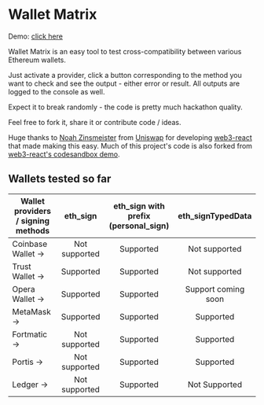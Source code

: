 # Wallet Matrix

Demo: [click here](https://web3-wallet-matrix.surge.sh)

Wallet Matrix is an easy tool to test cross-compatibility between various Ethereum wallets.

Just activate a provider, click a button corresponding to the method you want to check and see the output - either error or result. All outputs are logged to the console as well.

Expect it to break randomly - the code is pretty much hackathon quality.

Feel free to fork it, share it or contribute code / ideas.

Huge thanks to [Noah Zinsmeister](https://twitter.com/noahZinsmeister) from [Uniswap](https://twitter.com/UniswapExchange) for developing [web3-react](https://github.com/NoahZinsmeister/web3-react) that made making this easy. Much of this project's code is also forked from [web3-react's codesandbox demo](https://codesandbox.io/s/6v5nrq2nqw).

## Wallets tested so far

| Wallet providers / signing methods  |    eth_sign    | eth_sign with prefix (personal_sign) |   eth_signTypedData  |
|-------------------------------------|:--------------:|:------------------------------------:|:--------------------:|
| Coinbase Wallet ->                  | Not supported  | Supported                            | Not supported        |
| Trust Wallet ->                     | Supported      | Supported                            | Not supported        |
| Opera Wallet ->                     | Supported      | Supported                            | Support coming soon  |
| MetaMask ->                         | Supported      | Supported                            | Supported            |
| Fortmatic ->                        | Not supported  | Supported                            | Supported            |
| Portis ->                           | Not supported  | Supported                            | Supported            |
| Ledger ->                           | Not supported  | Supported                            | Not Supported        |
